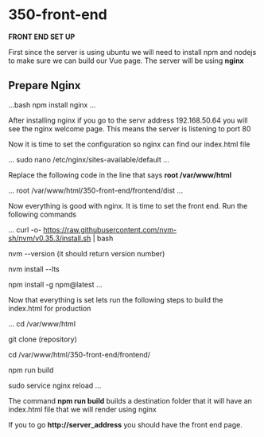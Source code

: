 # 350-front-end

**FRONT END SET UP**

First since the server is using ubuntu we will need to install npm and nodejs to make sure we can build our Vue page. 
The server will be using **nginx**

## Prepare Nginx

...bash
npm install nginx
...

After installing nginx if you go to the servr address 192.168.50.64 you will see the nginx welcome page.
This means the server is listening to port 80

Now it is time to set the configuration so nginx can find our index.html file

...
sudo nano /etc/nginx/sites-available/default
...

Replace the following code in the line that says **root /var/www/html**

...
root /var/www/html/350-front-end/frontend/dist
...

Now everything is good with nginx. It is time to set the front end. Run the following commands

...
curl -o- https://raw.githubusercontent.com/nvm-sh/nvm/v0.35.3/install.sh | bash

nvm --version (it should return version number)

nvm install --lts

npm install -g npm@latest
...

Now that everything is set lets run the following steps to build the index.html for production

...
cd /var/www/html

git clone (repository)

cd /var/www/html/350-front-end/frontend/

npm run build

sudo service nginx reload
...

The command **npm run build** builds a destination folder that it will have an index.html file that we will render using nginx

If you to go **http://server_address** you should have the front end page.

